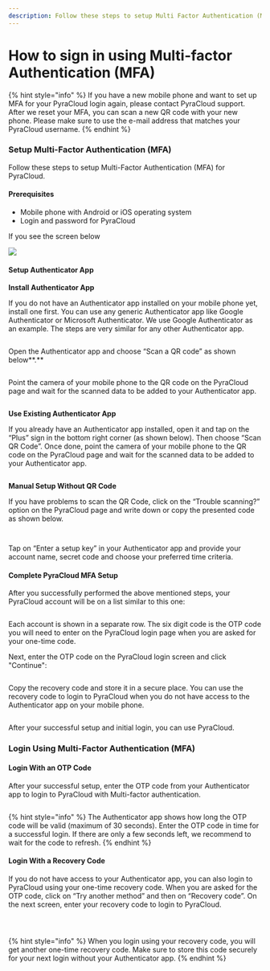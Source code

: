 ```yaml
---
description: Follow these steps to setup Multi Factor Authentication (MFA).
---
```


# How to sign in using Multi-factor Authentication (MFA)

{% hint style="info" %}
If you have a new mobile phone and want to set up MFA for your PyraCloud login again, please contact PyraCloud support. After we reset your MFA, you can scan a new QR code with your new phone. Please make sure to use the e-mail address that matches your PyraCloud username.
{% endhint %}

### Setup Multi-Factor Authentication (MFA)

Follow these steps to setup Multi-Factor Authentication (MFA) for PyraCloud.

#### **Prerequisites**

* Mobile phone with Android or iOS operating system
* Login and password for PyraCloud

If you see the screen below

![](<../../.gitbook/assets/image (7) (1).png>)

#### Setup Authenticator App

**Install Authenticator App**

If you do not have an Authenticator app installed on your mobile phone yet, install one first. You can use any generic Authenticator app like Google Authenticator or Microsoft Authenticator. We use Google Authenticator as an example. The steps are very similar for any other Authenticator app.

<figure><img src="../../.gitbook/assets/image (2) (1) (1).png" alt=""><figcaption></figcaption></figure>

Open the Authenticator app and choose “Scan a QR code” as shown below**.**

<figure><img src="../../.gitbook/assets/image (3) (1) (1).png" alt=""><figcaption></figcaption></figure>

Point the camera of your mobile phone to the QR code on the PyraCloud page and wait for the scanned data to be added to your Authenticator app.

<figure><img src="../../.gitbook/assets/image (4) (1) (1).png" alt=""><figcaption></figcaption></figure>

**Use Existing Authenticator App**

If you already have an Authenticator app installed, open it and tap on the “Plus” sign in the bottom right corner (as shown below). Then choose “Scan QR Code”. Once done, point the camera of your mobile phone to the QR code on the PyraCloud page and wait for the scanned data to be added to your Authenticator app.

<figure><img src="../../.gitbook/assets/image (5) (1) (1).png" alt=""><figcaption></figcaption></figure>

**Manual Setup Without QR Code**

If you have problems to scan the QR Code, click on the “Trouble scanning?” option on the PyraCloud page and write down or copy the presented code as shown below.

<figure><img src="../../.gitbook/assets/image (6) (1) (1).png" alt=""><figcaption></figcaption></figure>

<figure><img src="../../.gitbook/assets/image (7) (1) (1).png" alt=""><figcaption></figcaption></figure>

Tap on “Enter a setup key” in your Authenticator app and provide your account name, secret code and choose your preferred time criteria.

#### Complete PyraCloud MFA Setup

After you successfully performed the above mentioned steps, your PyraCloud account will be on a list similar to this one:

<figure><img src="../../.gitbook/assets/image (8) (1).png" alt=""><figcaption></figcaption></figure>

Each account is shown in a separate row. The six digit code is the OTP code you will need to enter on the PyraCloud login page when you are asked for your one-time code.

Next, enter the OTP code on the PyraCloud login screen and click "Continue":

<figure><img src="../../.gitbook/assets/image (9) (1).png" alt=""><figcaption></figcaption></figure>

Copy the recovery code and store it in a secure place. You can use the recovery code to login to PyraCloud when you do not have access to the Authenticator app on your mobile phone.

<figure><img src="../../.gitbook/assets/image (11) (1).png" alt=""><figcaption></figcaption></figure>

After your successful setup and initial login, you can use PyraCloud.

### Login Using Multi-Factor Authentication (MFA)

#### Login With an OTP Code

After your successful setup, enter the OTP code from your Authenticator app to login to PyraCloud with Multi-factor authentication.

<figure><img src="../../.gitbook/assets/image (12) (1).png" alt=""><figcaption></figcaption></figure>

{% hint style="info" %}
The Authenticator app shows how long the OTP code will be valid (maximum of 30 seconds). Enter the OTP code in time for a successful login. If there are only a few seconds left, we recommend to wait for the code to refresh.
{% endhint %}

#### Login With a Recovery Code

If you do not have access to your Authenticator app, you can also login to PyraCloud using your one-time recovery code. When you are asked for the OTP code, click on “Try another method” and then on “Recovery code”. On the next screen, enter your recovery code to login to PyraCloud.

<figure><img src="../../.gitbook/assets/image (13) (1).png" alt=""><figcaption></figcaption></figure>

<figure><img src="../../.gitbook/assets/image (15) (1).png" alt=""><figcaption></figcaption></figure>

<figure><img src="../../.gitbook/assets/image (16) (1).png" alt=""><figcaption></figcaption></figure>

{% hint style="info" %}
When you login using your recovery code, you will get another one-time recovery code. Make sure to store this code securely for your next login without your Authenticator app.
{% endhint %}

<figure><img src="../../.gitbook/assets/image (17) (1).png" alt=""><figcaption></figcaption></figure>
